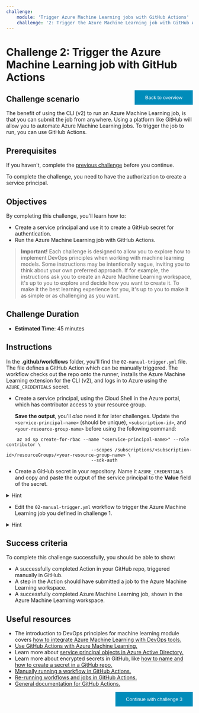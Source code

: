 ```yaml
---
challenge:
    module: 'Trigger Azure Machine Learning jobs with GitHub Actions'
    challenge: '2: Trigger the Azure Machine Learning job with GitHub Actions'
---
```


<style>
.button  {
  border: none;
  color: white;
  padding: 12px 28px;
  background-color: #008CBA;
  float: right;
}
</style>

# Challenge 2: Trigger the Azure Machine Learning job with GitHub Actions

<button class="button" onclick="window.location.href='https://microsoftlearning.github.io/mslearn-mlops/';">Back to overview</button>

## Challenge scenario

The benefit of using the CLI (v2) to run an Azure Machine Learning job, is that you can submit the job from anywhere. Using a platform like GitHub will allow you to automate Azure Machine Learning jobs. To trigger the job to run, you can use GitHub Actions.

## Prerequisites

If you haven't, complete the [previous challenge](01-aml-job.md) before you continue.

To complete the challenge, you need to have the authorization to create a service principal. 

## Objectives

By completing this challenge, you'll learn how to:

- Create a service principal and use it to create a GitHub secret for authentication.
- Run the Azure Machine Learning job with GitHub Actions.

> **Important!**
> Each challenge is designed to allow you to explore how to implement DevOps principles when working with machine learning models. Some instructions may be intentionally vague, inviting you to think about your own preferred approach. If for example, the instructions ask you to create an Azure Machine Learning workspace, it's up to you to explore and decide how you want to create it. To make it the best learning experience for you, it's up to you to make it as simple or as challenging as you want.

## Challenge Duration

- **Estimated Time**: 45 minutes

## Instructions

In the **.github/workflows** folder, you'll find the `02-manual-trigger.yml` file. The file defines a GitHub Action which can be manually triggered. The workflow checks out the repo onto the runner, installs the Azure Machine Learning extension for the CLI (v2), and logs in to Azure using the `AZURE_CREDENTIALS` secret.

- Create a service principal, using the Cloud Shell in the Azure portal, which has contributor access to your resource group. 
    
    **Save the output**, you'll *also* need it for later challenges. Update the `<service-principal-name>` (should be unique), `<subscription-id>`, and `<your-resource-group-name>` before using the following command:
```azurecli
    az ad sp create-for-rbac --name "<service-principal-name>" --role contributor \
                                --scopes /subscriptions/<subscription-id>/resourceGroups/<your-resource-group-name> \
                                --sdk-auth
```
- Create a GitHub secret in your repository. Name it `AZURE_CREDENTIALS` and copy and paste the output of the service principal to the **Value** field of the secret. 

<details>
<summary>Hint</summary>
<br/>
The output of the service principal which you need to paste into the <b>Value</b> field of the secret should be a JSON with the following structure:
<pre>
{
"clientId": "your-client-id",
"clientSecret": "your-client-secret",
"Subscription_ID": "your-subscription-id",
"tenantId": "your-tenant-id",
"activeDirectoryEndpointUrl": "https://login.microsoftonline.com",
"resourceManagerEndpointUrl": "https://management.azure.com/",
"activeDirectoryGraphResourceId": "https://graph.windows.net/",
"sqlManagementEndpointUrl": "https://management.core.windows.net:8443/",
"galleryEndpointUrl": "https://gallery.azure.com/",
"managementEndpointUrl": "https://management.core.windows.net/"
}
</pre>
</details>

- Edit the `02-manual-trigger.yml` workflow to trigger the Azure Machine Learning job you defined in challenge 1.

<details>
<summary>Hint</summary>
<br/>
GitHub is authenticated to use your Azure Machine Learning workspace with a service principal. The service principal is only allowed to submit jobs that use a compute cluster, not a compute instance.
</details>

## Success criteria

To complete this challenge successfully, you should be able to show:

- A successfully completed Action in your GitHub repo, triggered manually in GitHub.
- A step in the Action should have submitted a job to the Azure Machine Learning workspace.
- A successfully completed Azure Machine Learning job, shown in the Azure Machine Learning workspace.

## Useful resources

- The introduction to DevOps principles for machine learning module covers [how to integrate Azure Machine Learning with DevOps tools.](https://docs.microsoft.com/learn/paths/introduction-machine-learn-operations/)
- [Use GitHub Actions with Azure Machine Learning.](https://docs.microsoft.com/azure/machine-learning/how-to-github-actions-machine-learning)
- Learn more about [service principal objects in Azure Active Directory.](https://docs.microsoft.com/azure/active-directory/develop/app-objects-and-service-principals#service-principal-object)
- Learn more about encrypted secrets in GitHub, like [how to name and how to create a secret in a GitHub repo.](https://docs.github.com/actions/security-guides/encrypted-secrets)
- [Manually running a workflow in GitHub Actions.](https://docs.github.com/actions/managing-workflow-runs/manually-running-a-workflow)
- [Re-running workflows and jobs in GitHub Actions.](https://docs.github.com/actions/managing-workflow-runs/re-running-workflows-and-jobs)
- [General documentation for GitHub Actions.](https://docs.github.com/actions/guides)

<button class="button" onclick="window.location.href='03-trigger-workflow';">Continue with challenge 3</button>